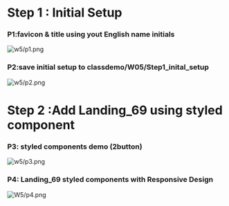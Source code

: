 # Step 1 : Initial Setup

### P1:favicon & title using yout English name initials

![w5/p1.png](https://i.imgur.com/2eYuzHH.png)

### P2:save initial setup to classdemo/W05/Step1_inital_setup

![w5/p2.png](https://i.imgur.com/eREFREU.png)

# Step 2 :Add Landing_69 using styled component

### P3: styled components demo (2button)
![w5/p3.png](https://i.imgur.com/KxiA4ti.png)

### P4: Landing_69 styled components with Responsive Design
![W5/p4.png](https://i.imgur.com/7ZGpjyg.png)